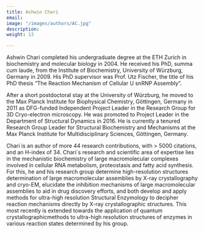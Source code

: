 ```yaml
---
title: Ashwin Chari
email: 
image: "/images/authors/AC.jpg"
description: 
weight: 13

---
```


Ashwin Chari completed his undergraduate degree at the ETH Zurich in biochemistry and molecular biology in 2004. He received his PhD, summa cum laude, from the Institute of Biochemistry, University of Würzburg, Germany in 2009. His PhD supervisor was Prof. Utz Fischer, the title of his PhD thesis “The Reaction Mechanism of Cellular U snRNP Assembly”.

After a short postdoctoral stay at the University of Würzburg, he moved to the Max Planck Institute for Biophysical Chemistry, Göttingen, Germany in 2011 as DFG-funded Independent Project Leader in the Research Group for 3D Cryo-electron microscopy. He was promoted to Project Leader in the Department of Structural Dynamics in 2016. He is currently a tenured Research Group Leader for Structural Biochemistry and Mechanisms at
the Max Planck Institute for Multidisciplinary Sciences, Göttingen, Germany. 

Chari is an author of more 44 research contributions, with &gt; 5000 citations, and an H-index of 34. Chari´s research and scientific area of expertise lies in the mechanistic biochemistry of large macromolecular complexes involved in cellular RNA metabolism, proteostasis and fatty acid synthesis. For this, he and his research group determine high-resolution structures determination of large macromolecular assemblies by X-ray crystallography and cryo-EM, elucidate the inhibition mechanisms of large macromolecular assemblies to aid in drug discovery efforts, and both develop and apply methods for ultra-high resolution Structural Enzymology to decipher reaction mechanisms directly by X-ray crystallographic structures.
This most recently is extended towards the application of quantum crystallographicmethods to ultra-high resolution structures of enzymes in   various reaction states determined by his group.